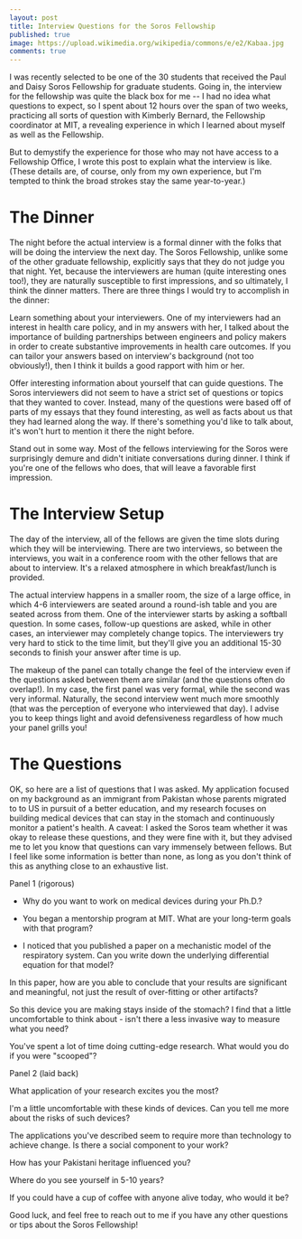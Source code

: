 ```yaml
---
layout: post
title: Interview Questions for the Soros Fellowship
published: true
image: https://upload.wikimedia.org/wikipedia/commons/e/e2/Kabaa.jpg
comments: true
---
```


I was recently selected to be one of the 30 students that received the Paul and Daisy Soros Fellowship for graduate students. Going in, the interview for the fellowship was quite the black box for me -- I had no idea what questions to expect, so I spent about 12 hours over the span of two weeks, practicing all sorts of question with Kimberly Bernard, the Fellowship coordinator at MIT, a revealing experience in which I learned about myself as well as the Fellowship.

But to demystify the experience for those who may not have access to a Fellowship Office, I wrote this post to explain what the interview is like. (These details are, of course, only from my own experience, but I'm tempted to think the broad strokes stay the same year-to-year.)

# The Dinner

The night before the actual interview is a formal dinner with the folks that will be doing the interview the next day. The Soros Fellowship, unlike some of the other graduate fellowship, explicitly says that they do not judge you that night. Yet, because the interviewers are human (quite interesting ones too!), they are naturally susceptible to first impressions, and so ultimately, I think the dinner matters. There are three things I would try to accomplish in the dinner:

Learn something about your interviewers. One of my interviewers had an interest in health care policy, and in my answers with her, I talked about the importance of building partnerships between engineers and policy makers in order to create substantive improvements in health care outcomes. If you can tailor your answers based on interview's background (not too obviously!), then I think it builds a good rapport with him or her.

Offer interesting information about yourself that can guide questions. The Soros interviewers did not seem to have a strict set of questions or topics that they wanted to cover. Instead, many of the questions were based off of parts of my essays that they found interesting, as well as facts about us that they had learned along the way. If there's something you'd like to talk about, it's won't hurt to mention it there the night before.

Stand out in some way. Most of the fellows interviewing for the Soros were surprisingly demure and didn't initiate conversations during dinner. I think if you're one of the fellows who does, that will leave a favorable first impression.

# The Interview Setup

The day of the interview, all of the fellows are given the time slots during which they will be interviewing. There are two interviews, so between the interviews, you wait in a conference room with the other fellows that are about to interview. It's a relaxed atmosphere in which breakfast/lunch is provided.

The actual interview happens in a smaller room, the size of a large office, in which 4-6 interviewers are seated around a round-ish table and you are seated across from them. One of the interviewer starts by asking a softball question. In some cases, follow-up questions are asked, while in other cases, an interviewer may completely change topics. The interviewers try very hard to stick to the time limit, but they'll give you an additional 15-30 seconds to finish your answer after time is up.

The makeup of the panel can totally change the feel of the interview even if the questions asked between them are similar (and the questions often do overlap!). In my case, the first panel was very formal, while the second was very informal. Naturally, the second interview went much more smoothly (that was the perception of everyone who interviewed that day). I advise you to keep things light and avoid defensiveness regardless of how much your panel grills you!

# The Questions

OK, so here are a list of questions that I was asked. My application focused on my background as an immigrant from Pakistan whose parents migrated to to  US in pursuit of a better education, and my research focuses on building medical devices that can stay in the stomach and continuously monitor a patient's health. A caveat: I asked the Soros team whether it was okay to release these questions, and they were fine with it, but they advised me to let you know that questions can vary immensely between fellows. But I feel like some information is better than none, as long as you don't think of this as anything close to an exhaustive list.

Panel 1 (rigorous)

* Why do you want to work on medical devices during your Ph.D.?

* You began a mentorship program at MIT. What are your long-term goals with that program?

* I noticed that you published a paper on a mechanistic model of the respiratory system. Can you write down the underlying differential equation for that model?

In this paper, how are you able to conclude that your results are significant and meaningful, not just the result of over-fitting or other artifacts?

So this device you are making stays inside of the stomach? I find that a little uncomfortable to think about - isn't there a less invasive way to measure what you need?

You've spent a lot of time doing cutting-edge research. What would you do if you were "scooped"?

Panel 2 (laid back)

What application of your research excites you the most?

I'm a little uncomfortable with these kinds of devices. Can you tell me more about the risks of such devices?

The applications you've described seem to require more than technology to achieve change. Is there a social component to your work?

How has your Pakistani heritage influenced you?

Where do you see yourself in 5-10 years?

If you could have a cup of coffee with anyone alive today, who would it be?



Good luck, and feel free to reach out to me if you have any other questions or tips about the Soros Fellowship!


